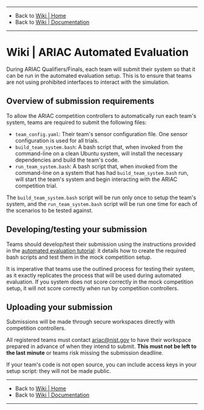 -------------------------------------------------
- Back to [Wiki | Home](../README.md)
- Back to [Wiki | Documentation](documentation.md)
-------------------------------------------------
# Wiki | ARIAC Automated Evaluation

During ARIAC Qualifiers/Finals, each team will submit their system so that it can be run in the automated evaluation setup. This is to ensure that teams are not using prohibited interfaces to interact with the simulation.

## Overview of submission requirements

To allow the ARIAC competition controllers to automatically run each team's system, teams are required to submit the following files:

- `team_config.yaml`: Their team's sensor configuration file. One sensor configuration is used for all trials.
- `build_team_system.bash`: A bash script that, when invoked from the command-line on a clean Ubuntu system, will install the necessary dependencies and build the team's code.
- `run_team_system.bash`: A bash script that, when invoked from the command-line on a system that has had `build_team_system.bash` run, will start the team's system and begin interacting with the ARIAC competition trial.

The `build_team_system.bash` script will be run only once to setup the team's system, and the `run_team_system.bash` script will be run one time for each of the scenarios to be tested against.


## Developing/testing your submission

Teams should develop/test their submission using the instructions provided in the [automated evaluation tutorial](https://github.com/osrf/ariac-docker/blob/master/README.md): it details how to create the required bash scripts and test them in the mock competition setup.

It is imperative that teams use the outlined process for testing their system, as it exactly replicates the process that will be used during automated evaluation.
If you system does not score correctly in the mock competition setup, it will not score correctly when run by competition controllers.

## Uploading your submission
Submissions will be made through secure workspaces directly with competition controllers.

All registered teams must contact ariac@nist.gov to have their workspace prepared in advance of when they intend to submit. **This must not be left to the last minute** or teams risk missing the submission deadline.

If your team's code is not open source, you can include access keys in your setup script: they will not be made public.

-------------------------------------------------
- Back to [Wiki | Home](../README.md)
- Back to [Wiki | Documentation](documentation.md)
-------------------------------------------------
